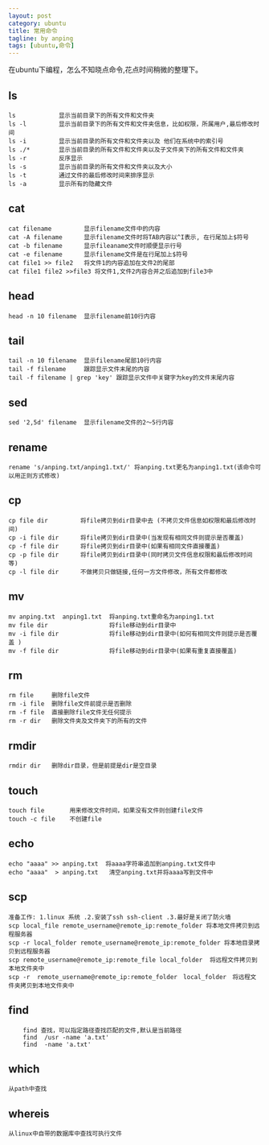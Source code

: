 ```yaml
---
layout: post
category: ubuntu
title: 常用命令
tagline: by anping
tags: [ubuntu,命令]
---
```



在ubuntu下编程，怎么不知晓点命令,花点时间稍微的整理下。

ls
--

	ls  		  显示当前目录下的所有文件和文件夹
	ls -l         显示当前目录下的所有文件和文件夹信息，比如权限，所属用户,最后修改时间
	ls -i         显示当前目录的所有文件和文件夹以及 他们在系统中的索引号
	ls ./*        显示当前目录的所有文件和文件夹以及子文件夹下的所有文件和文件夹
	ls -r         反序显示
	ls -s         显示当前目录的所有文件和文件夹以及大小
	ls -t         通过文件的最后修改时间来排序显示
	ls -a         显示所有的隐藏文件

cat
---
	cat filename 		 显示filename文件中的内容
	cat -A filename 	 显示filename文件时将TAB内容以^I表示, 在行尾加上$符号
	cat -b filename		 显示fileaname文件时顺便显示行号
	cat -e filename      显示filename文件是在行尾加上$符号
	cat file1 >> file2   将文件1的内容追加在文件2的尾部
	cat file1 file2 >>file3 将文件1,文件2内容合并之后追加到file3中




head
----
	head -n 10 filename  显示filename前10行内容

tail
----
	tail -n 10 filename  显示filename尾部10行内容
	tail -f filename     跟踪显示文件末尾的内容
	tail -f filename | grep 'key' 跟踪显示文件中关键字为key的文件末尾内容

sed
---
	sed '2,5d' filename  显示filename文件的2～5行内容


rename
------
	rename 's/anping.txt/anping1.txt/' 将anping.txt更名为anping1.txt(该命令可以用正则方式修改)


cp
--
	cp file dir 		将file拷贝到dir目录中去 (不拷贝文件信息如权限和最后修改时间)
	cp -i file dir      将file拷贝到dir目录中(当发现有相同文件则提示是否覆盖)
	cp -f file dir      将file拷贝到dir目录中(如果有相同文件直接覆盖)
	cp -p file dir      将file拷贝到dir目录中(同时拷贝文件信息权限和最后修改时间等)
	cp -l file dir      不做拷贝只做链接,任何一方文件修改，所有文件都修改

mv
--
	mv anping.txt  anping1.txt  将anping.txt重命名为anping1.txt
	mv file dir 				将file移动到dir目录中
	mv -i file dir 				将file移动到dir目录中(如何有相同文件则提示是否覆盖 )
	mv -f file dir   			将file移动到dir目录中(如果有重复直接覆盖)

rm
--
	rm file   	删除file文件
	rm -i file  删除file文件前提示是否删除
	rm -f file  直接删除file文件无任何提示
	rm -r dir   删除文件夹及文件夹下的所有的文件

rmdir
-----
	rmdir dir   删除dir目录，但是前提是dir是空目录


touch
-----
	touch file		 用来修改文件时间，如果没有文件则创建file文件
	touch -c file  	 不创建file

echo
----
	echo "aaaa" >> anping.txt  将aaaa字符串追加到anping.txt文件中
	echo "aaaa"	 > anping.txt 	清空anping.txt并将aaaa写到文件中


scp
----
	准备工作: 1.linux 系统 .2.安装了ssh ssh-client .3.最好是关闭了防火墙
	scp local_file remote_username@remote_ip:remote_folder 将本地文件拷贝到远程服务器
	scp -r local_folder remote_username@remote_ip:remote_folder 将本地目录拷贝到远程服务器
	scp remote_username@remote_ip:remote_file local_folder  将远程文件拷贝到本地文件夹中
	scp -r  remote_username@remote_ip:remote_folder　local_folder　将远程文件夹拷贝到本地文件夹中


find
----
	 	find 查找，可以指定路径查找匹配的文件,默认是当前路径
		find  /usr -name 'a.txt'
		find  -name 'a.txt'


which
-----
	从path中查找

whereis
-------
	从linux中自带的数据库中查找可执行文件
